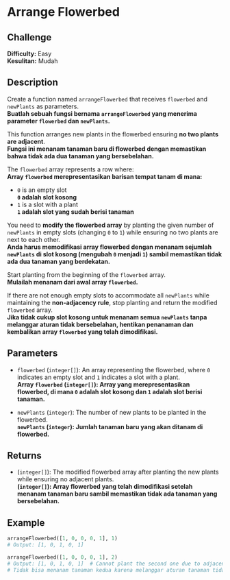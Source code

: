 # Arrange Flowerbed

## Challenge

**Difficulty:** Easy  
**Kesulitan:** Mudah

## Description

Create a function named `arrangeFlowerbed` that receives `flowerbed` and `newPlants` as parameters.  
**Buatlah sebuah fungsi bernama `arrangeFlowerbed` yang menerima parameter `flowerbed` dan `newPlants`.**

This function arranges new plants in the flowerbed ensuring **no two plants are adjacent**.  
**Fungsi ini menanam tanaman baru di flowerbed dengan memastikan bahwa **tidak ada dua tanaman yang bersebelahan**.**

The `flowerbed` array represents a row where:  
**Array `flowerbed` merepresentasikan barisan tempat tanam di mana:**

- `0` is an empty slot  
  **`0` adalah slot kosong**
- `1` is a slot with a plant  
  **`1` adalah slot yang sudah berisi tanaman**

You need to **modify the flowerbed array** by planting the given number of `newPlants` in empty slots (changing `0` to `1`) while ensuring no two plants are next to each other.  
**Anda harus **memodifikasi array flowerbed** dengan menanam sejumlah `newPlants` di slot kosong (mengubah `0` menjadi `1`) sambil memastikan tidak ada dua tanaman yang berdekatan.**

Start planting from the beginning of the `flowerbed` array.  
**Mulailah menanam dari awal array `flowerbed`.**

If there are not enough empty slots to accommodate all `newPlants` while maintaining the **non-adjacency rule**, stop planting and return the modified `flowerbed` array.  
**Jika tidak cukup slot kosong untuk menanam semua `newPlants` tanpa melanggar aturan tidak bersebelahan, hentikan penanaman dan kembalikan array `flowerbed` yang telah dimodifikasi.**

## Parameters

- `flowerbed` (`integer[]`): An array representing the flowerbed, where `0` indicates an empty slot and `1` indicates a slot with a plant.  
  **Array `flowerbed` (`integer[]`): Array yang merepresentasikan flowerbed, di mana `0` adalah slot kosong dan `1` adalah slot berisi tanaman.**

- `newPlants` (`integer`): The number of new plants to be planted in the flowerbed.  
  **`newPlants` (`integer`): Jumlah tanaman baru yang akan ditanam di flowerbed.**

## Returns

- (`integer[]`): The modified flowerbed array after planting the new plants while ensuring no adjacent plants.  
  **(`integer[]`): Array flowerbed yang telah dimodifikasi setelah menanam tanaman baru sambil memastikan tidak ada tanaman yang bersebelahan.**

## Example

```python
arrangeFlowerbed([1, 0, 0, 0, 1], 1)
# Output: [1, 0, 1, 0, 1]

arrangeFlowerbed([1, 0, 0, 0, 1], 2)
# Output: [1, 0, 1, 0, 1]  # Cannot plant the second one due to adjacency rule
# Tidak bisa menanam tanaman kedua karena melanggar aturan tanaman tidak boleh bersebelahan
